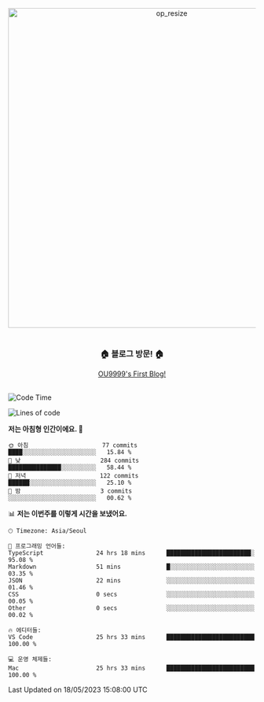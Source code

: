 
<div align=center>
	<img width="650" alt="op_resize" src="https://user-images.githubusercontent.com/113419018/231088010-e65212ff-48c4-480d-bf25-7427638b6e93.png">
</div>
<br>
<div align=center>
	<h3>🏠 블로그 방문! 🏠</h3>
	<a href="https://ou9999-next-js-blog.vercel.app/">OU9999's First Blog!</a>
</div>

<br>

<!--START_SECTION:waka-->
![Code Time](http://img.shields.io/badge/Code%20Time-428%20hrs%2054%20mins-blue)

![Lines of code](https://img.shields.io/badge/%EC%A0%80%EB%8A%94%20%EC%97%AC%ED%83%9C%EA%B9%8C%EC%A7%80%20-1.7%20million%20%EC%A4%84%EC%9D%98%20%EC%BD%94%EB%93%9C%EB%A5%BC%20%EC%9E%91%EC%84%B1%ED%96%88%EC%96%B4%EC%9A%94.-blue)

**저는 아침형 인간이에요. 🐤** 

```text
🌞 아침                     77 commits          ████░░░░░░░░░░░░░░░░░░░░░   15.84 % 
🌆 낮　                     284 commits         ███████████████░░░░░░░░░░   58.44 % 
🌃 저녁                     122 commits         ██████░░░░░░░░░░░░░░░░░░░   25.10 % 
🌙 밤　                     3 commits           ░░░░░░░░░░░░░░░░░░░░░░░░░   00.62 % 
```


📊 **저는 이번주를 이렇게 시간을 보냈어요.** 

```text
🕑︎ Timezone: Asia/Seoul

💬 프로그래밍 언어들: 
TypeScript               24 hrs 18 mins      ████████████████████████░   95.08 % 
Markdown                 51 mins             █░░░░░░░░░░░░░░░░░░░░░░░░   03.35 % 
JSON                     22 mins             ░░░░░░░░░░░░░░░░░░░░░░░░░   01.46 % 
CSS                      0 secs              ░░░░░░░░░░░░░░░░░░░░░░░░░   00.05 % 
Other                    0 secs              ░░░░░░░░░░░░░░░░░░░░░░░░░   00.02 % 

🔥 에디터들: 
VS Code                  25 hrs 33 mins      █████████████████████████   100.00 % 

💻 운영 체제들: 
Mac                      25 hrs 33 mins      █████████████████████████   100.00 % 
```


 Last Updated on 18/05/2023 15:08:00 UTC
<!--END_SECTION:waka-->
